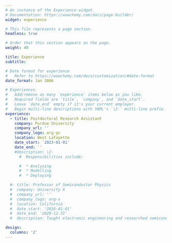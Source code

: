 ```yaml
---
# An instance of the Experience widget.
# Documentation: https://wowchemy.com/docs/page-builder/
widget: experience

# This file represents a page section.
headless: true

# Order that this section appears on the page.
weight: 40

title: Experience
subtitle:

# Date format for experience
#   Refer to https://wowchemy.com/docs/customization/#date-format
date_format: Jan 2006

# Experiences.
#   Add/remove as many `experience` items below as you like.
#   Required fields are `title`, `company`, and `date_start`.
#   Leave `date_end` empty if it's your current employer.
#   Begin multi-line descriptions with YAML's `|2-` multi-line prefix.
experience:
  - title: Postdoctoral Research Assistant
    company: Purdue University
    company_url: ''
    company_logo: org-gc
    location: West Lafayette
    date_start: '2023-01-01'
    date_end: ''
    #description: |2-
      #  Responsibilities include:

      #  * Analysing
      #  * Modelling
      #  * Deploying

  #- title: Professor of Semiconductor Physics
  #  company: University X
  #  company_url: ''
  #  company_logo: org-x
  #  location: California
  #  date_start: '2016-01-01'
  #  date_end: '2020-12-31'
  #  description: Taught electronic engineering and researched semiconductor physics.

design:
  columns: '2'
---
```

